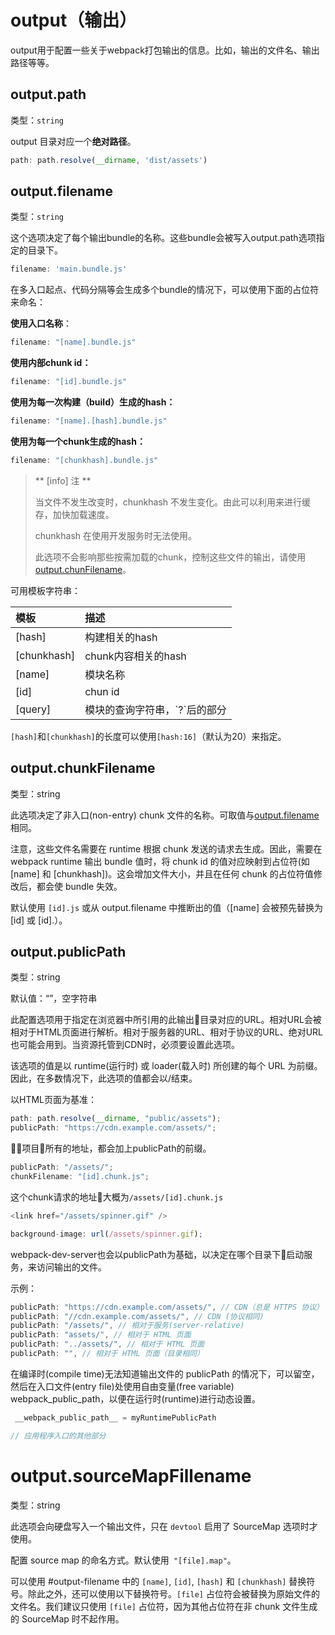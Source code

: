 # output（输出）

output用于配置一些关于webpack打包输出的信息。比如，输出的文件名、输出路径等等。

## output.path

类型：`string`

output 目录对应一个**绝对路径**。

```js
path: path.resolve(__dirname, 'dist/assets')
```

## output.filename

类型：`string`

这个选项决定了每个输出bundle的名称。这些bundle会被写入output.path选项指定的目录下。

```js
filename: 'main.bundle.js'
```

在多入口起点、代码分隔等会生成多个bundle的情况下，可以使用下面的占位符来命名：

**使用入口名称**：

```js
filename: "[name].bundle.js"
```

**使用内部chunk id：**

```js
filename: "[id].bundle.js"
```

**使用为每一次构建（build）生成的hash：**

```js
filename: "[name].[hash].bundle.js"
```

**使用为每一个chunk生成的hash：**

```js
filename: "[chunkhash].bundle.js"
```

> ** \[info\] 注 **
>
> 当文件不发生改变时，chunkhash 不发生变化。由此可以利用来进行缓存，加快加载速度。
>
> chunkhash 在使用开发服务时无法使用。
>
> 此选项不会影响那些按需加载的chunk，控制这些文件的输出，请使用[output.chunFilename](#outputchunkfilename)。

可用模板字符串：

| 模板 | 描述 |
| :--- | :--- |
| \[hash\] | 构建相关的hash |
| \[chunkhash\] | chunk内容相关的hash |
| \[name\] | 模块名称 |
| \[id\] | chun id |
| \[query\] | 模块的查询字符串，\`?\`后的部分 |

`[hash]`和`[chunkhash]`的长度可以使用`[hash:16]`（默认为20）来指定。

## output.chunkFilename

类型：string

此选项决定了非入口\(non-entry\) chunk 文件的名称。可取值与[output.filename](#outputfilename) 相同。

注意，这些文件名需要在 runtime 根据 chunk 发送的请求去生成。因此，需要在 webpack runtime 输出 bundle 值时，将 chunk id 的值对应映射到占位符(如 [name] 和 [chunkhash])。这会增加文件大小，并且在任何 chunk 的占位符值修改后，都会使 bundle 失效。

默认使用 `[id].js` 或从 output.filename 中推断出的值（[name] 会被预先替换为 [id] 或 [id].）。



## output.publicPath

类型：string

默认值：“”，空字符串

此配置选项用于指定在浏览器中所引用的此输出目录对应的URL。相对URL会被相对于HTML页面进行解析。相对于服务器的URL、相对于协议的URL、绝对URL也可能会用到。当资源托管到CDN时，必须要设置此选项。

该选项的值是以 runtime(运行时) 或 loader(载入时) 所创建的每个 URL 为前缀。因此，在多数情况下，此选项的值都会以/结束。

以HTML页面为基准：

```js
path: path.resolve(__dirname, "public/assets");
publicPath: "https://cdn.example.com/assets/";
```
项目所有的地址，都会加上publicPath的前缀。

```js
publicPath: "/assets/";
chunkFilename: "[id].chunk.js";
```

这个chunk请求的地址大概为`/assets/[id].chunk.js`

```js
<link href="/assets/spinner.gif" />
```

```js
background-image: url(/assets/spinner.gif);
```

webpack-dev-server也会以publicPath为基础，以决定在哪个目录下启动服务，来访问输出的文件。

示例：

```js
publicPath: "https://cdn.example.com/assets/", // CDN（总是 HTTPS 协议）
publicPath: "//cdn.example.com/assets/", // CDN (协议相同)
publicPath: "/assets/", // 相对于服务(server-relative)
publicPath: "assets/", // 相对于 HTML 页面
publicPath: "../assets/", // 相对于 HTML 页面
publicPath: "", // 相对于 HTML 页面（目录相同）
```

在编译时(compile time)无法知道输出文件的 publicPath 的情况下，可以留空，然后在入口文件(entry file)处使用自由变量(free variable) webpack_public_path，以便在运行时(runtime)进行动态设置。
```js
 __webpack_public_path__ = myRuntimePublicPath

// 应用程序入口的其他部分
```


# output.sourceMapFillename

类型：string

此选项会向硬盘写入一个输出文件，只在 `devtool` 启用了 SourceMap 选项时才使用。

配置 source map 的命名方式。默认使用` "[file].map"`。

可以使用 #output-filename 中的 `[name]`, `[id]`, `[hash]` 和 `[chunkhash]` 替换符号。除此之外，还可以使用以下替换符号。`[file]` 占位符会被替换为原始文件的文件名。我们建议只使用 `[file]` 占位符，因为其他占位符在非 chunk 文件生成的 SourceMap 时不起作用。